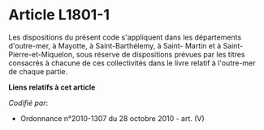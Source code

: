 # Article L1801-1

Les dispositions du présent code s'appliquent dans les départements d'outre-mer, à Mayotte, à Saint-Barthélemy, à Saint-
Martin et à Saint-Pierre-et-Miquelon, sous réserve de dispositions prévues par les titres consacrés à chacune de ces
collectivités dans le livre relatif à l'outre-mer de chaque partie.

**Liens relatifs à cet article**

_Codifié par_:

  - Ordonnance n°2010-1307 du 28 octobre 2010 - art. (V)
